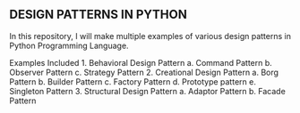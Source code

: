 ## DESIGN PATTERNS IN PYTHON ##
In this repository, I will make multiple examples of various design patterns in Python Programming Language. 

Examples Included
    1. Behavioral Design Pattern
        a. Command Pattern
        b. Observer Pattern
        c. Strategy Pattern
    2. Creational Design Pattern
        a. Borg Pattern
        b. Builder Pattern
        c. Factory Pattern
        d. Prototype pattern
        e. Singleton Pattern
    3. Structural Design Pattern
        a. Adaptor Pattern
        b. Facade Pattern
